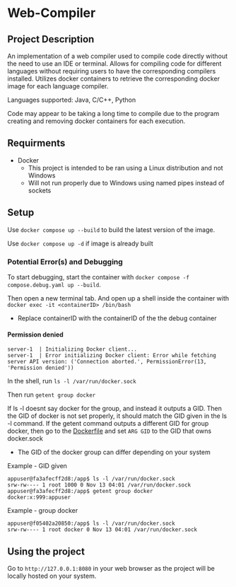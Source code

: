 # Web-Compiler
## Project Description
An implementation of a web compiler used to compile code directly without the need to use an IDE or terminal. Allows for compiling code for different languages without requiring users to have the corresponding compilers installed. Utilizes docker containers to retrieve the corresponding docker image for each language compiler.

Languages supported: Java, C/C++, Python

Code may appear to be taking a long time to compile due to the program creating and removing docker containers for each execution.
## Requirments
- Docker
    - This project is intended to be ran using a Linux distribution and not Windows
     - Will not run properly due to Windows using named pipes instead of sockets

## Setup
Use ```docker compose up --build``` to build the latest version of the image.

Use ```docker compose up -d``` if image is already built

### Potential Error(s) and Debugging
To start debugging, start the container with ```docker compose -f compose.debug.yaml up --build```.

Then open a new terminal tab. And open up a shell inside the container with ```docker exec -it <containerID> /bin/bash```
- Replace containerID with the containerID of the the debug container

#### Permission denied
```
server-1  | Initializing Docker client...
server-1  | Error initializing Docker client: Error while fetching server API version: ('Connection aborted.', PermissionError(13, 'Permission denied'))
```

In the shell, run ```ls -l /var/run/docker.sock```

Then run ```getent group docker```

If ls -l doesnt say docker for the group, and instead it outputs a GID. Then the GID of docker is not set properly, it should match the GID given in the ls -l command. If the getent command outputs a different GID for group docker,
then go to the [Dockerfile](Dockerfile) and set ```ARG GID``` to the GID that owns docker.sock
- The GID of the docker group can differ depending on your system

Example - GID given
```
appuser@fa3afecff2d8:/app$ ls -l /var/run/docker.sock
srw-rw---- 1 root 1000 0 Nov 13 04:01 /var/run/docker.sock
appuser@fa3afecff2d8:/app$ getent group docker
docker:x:999:appuser
```

Example - group docker
```
appuser@f05402a20850:/app$ ls -l /var/run/docker.sock
srw-rw---- 1 root docker 0 Nov 13 04:01 /var/run/docker.sock
```

## Using the project
Go to ```http://127.0.0.1:8080``` in your web browser as the project will be locally hosted on your system.
